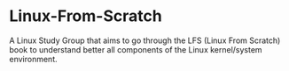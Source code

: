 # Linux-From-Scratch
A Linux Study Group that aims to go through the LFS (Linux From Scratch) book to understand better all components of the Linux kernel/system environment.
